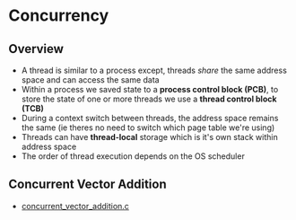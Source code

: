 # Concurrency

## Overview

- A thread is similar to a process except, threads *share* the same address space and can access the same data
- Within a process we saved state to a **process control block (PCB)**, to store the state of one or more threads we use a **thread control block (TCB)**
- During a context switch between threads, the address space remains the same (ie theres no need to switch which page table we're using)
- Threads can have **thread-local** storage which is it's own stack within address space
- The order of thread execution depends on the OS scheduler

## Concurrent Vector Addition

- [concurrent_vector_addition.c](./concurrent_vector_addition.c)


